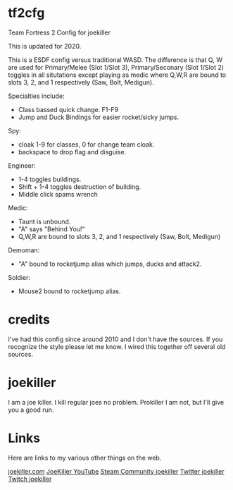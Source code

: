 # tf2cfg
Team Fortress 2 Config for joekiller

This is updated for 2020.

This is a ESDF config versus traditional WASD. The difference is that Q, W are
used for Primary/Melee (Slot 1/Slot 3), Primary/Seconary (Slot 1/Slot 2) toggles
in all situtations except playing as medic where Q,W,R are bound to slots 3, 2, 
and 1 respectively (Saw, Bolt, Medigun).

Specialties include:
  * Class bassed quick change. F1-F9
  * Jump and Duck Bindings for easier rocket/sicky jumps.

Spy:
  * cloak 1-9 for classes, 0 for change team cloak.
  * backspace to drop flag and disguise.

Engineer:
  * 1-4 toggles buildings. 
  * Shift + 1-4 toggles destruction of building.
  * Middle click spams wrench

Medic:
  * Taunt is unbound.
  * "A" says "Behind You!"
  * Q,W,R are bound to slots 3, 2, and 1 respectively (Saw, Bolt, Medigun)

Demoman:
  * "A" bound to rocketjump alias which jumps, ducks and attack2.
  
Soldier:
  * Mouse2 bound to rocketjump alias.

# credits
I've had this config since around 2010 and I don't have the sources. If you
recognize the style please let me know. I wired this together off several old 
sources.

# joekiller
I am a joe killer. I kill regular joes no problem. Prokiller I am not, but I'll give you a good run.

# Links
Here are links to my various other things on the web.

[joekiller.com](https://joekiller.com/)
[JoeKiller YouTube](https://youtube.com/joekiller)
[Steam Community joekiller](https://steamcommunity.com/id/joekiller/)
[Twitter joekiller](https://twitter.com/joekiller)
[Twitch joekiller](https://www.twitch.tv/joekiller_twitch)
